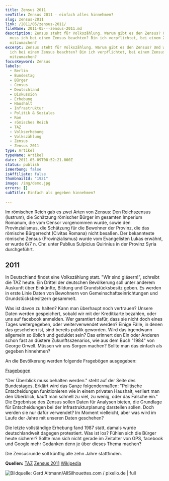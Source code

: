 ```yaml
---
title: Zensus 2011
seoTitle: Zensus 2011 - einfach alles hinnehmen?
slug: zensus-2011
link: /2011/05/zensus-2011/
fileName: 2011-05---zensus-2011.md
description: Zensus steht für Volkszählung. Warum gibt es den Zensus? Und was
  muss ich bei einem Zensus beachten? Bin ich verpflichtet, bei einem Zensus
  mitzumachen?
excerpt: Zensus steht für Volkszählung. Warum gibt es den Zensus? Und was muss
  ich bei einem Zensus beachten? Bin ich verpflichtet, bei einem Zensus
  mitzumachen?
focusKeyword: Zensus
labels:
  - Berlin
  - Bundestag
  - Bürger
  - Census
  - Deutschland
  - Diskussion
  - Erhebung
  - Haushalt
  - Infrastruktur
  - Politik & Soziales
  - Rom
  - römisches Reich
  - TAZ
  - Volkserhebung
  - Volkszählung
  - Zensus
  - Zensus 2011
type: Artikel
typeName: Artikel
date: 2011-05-09T08:52:21.000Z
status: publish
isWerbung: false
isAffiliate: false
thumbnailId: "1921"
image: /img/demo.jpg
errors: []
subTitle: Einfach als gegeben hinnehmen?
  
---
```


Im römischen Reich gab es zwei Arten von Zensus: Den Reichszensus (lustrum), die
Schätzung römischer Bürger im gesamten Imperium Romanum, die vom Censor
vorgenommen wurde, sowie den Provinzialismus, die Schätzung für die Bewohner der
Provinz, die das römische Bürgerrecht (Civitas Romana) nicht besaßen. Der
bekannteste römische Zensus (Provinzialismus) wurde vom Evangelisten Lukas
erwähnt, er wurde 6/7 n. Chr. unter Publius Sulpicius Quirinius in der Provinz
Syria durchgeführt.

## 2011

In Deutschland findet eine Volkszählung statt. "Wir sind gläsern!", schreibt die
TAZ heute. Ein Drittel der deutschen Bevölkerung soll unter anderem Auskunft
über Einkünfte, Bildung und Grundstücksbesitz geben. Es werden in erste Linie
Daten von Bewohnern von Gemeinschaftseinrichtungen und Grundstücksbesitzern
gesammelt.

Was ist davon zu halten? Kann man überhaupt noch vertrauen? Unsere Daten werden
gespeichert, sobald wir mit der Kreditkarte bezahlen, oder uns auf facebook
anmelden. Wer garantiert dafür, dass sie nicht doch eines Tages weitergegeben,
oder weiterverwendet werden? Einige Fälle, in denen das geschehen ist, sind
bereits publik geworden. Wird das irgendwann allgemein so üblich und geduldet
sein? Das erinnert den Ein oder Anderen schon fast an düstere Zukunftsszenarios,
wie aus dem Buch "1984" von George Orwell. Müssen wir uns Sorgen machen? Sollte
man das einfach als gegeben hinnehmen?

An die Bevölkerung werden folgende Fragebögen ausgegeben:

[Fragebogen](http://www.zensus2011.de/fragebogen.html)

"Der Überblick muss behalten werden." steht auf der Seite des Bundestages.
Erklärt wird das Ganze folgendermaßen: "Politische Entscheidungen funktionieren
wie in einem privaten Haushalt, verliert man den Überblick, kauft man schnell zu
viel, zu wenig, oder das Falsche ein." Die Ergebnisse des Zensus sollen Daten
für Analysen bieten, die Grundlage für Entscheidungen bei der
Infrastrukturplanung darstellen sollen. Doch werden sie nur dafür verwendet? Im
Moment vielleicht, aber was wird im Laufe der Jahre mit unseren Daten geschehen?

Die letzte vollständige Erhebung fand 1987 statt, damals wurde deutschlandweit
dagegen protestiert. Was ist los? Fühlen sich die Bürger heute sicherer? Sollte
man sich nicht gerade im Zeitalter von GPS, facebook und Google mehr Gedanken
denn je über dieses Thema machen?

Die Zensusrunde soll künftig alle zehn Jahre stattfinden.

**Quellen:** [TAZ](http://www.taz.de) [Zensus 2011](http://www.zensus2011.de)
[Wikipedia](http://www.wikipedia.de)

![Bildquelle: Gerd Altmann/AllSilhouettes.com / pixelio.de | full](http://cardamonchai.files.wordpress.com/2011/05/507526_r_b_by_gerd-altmann_allsilhouettes-com_pixelio-de.jpg "[ ](http://cardamonchai.files.wordpress.com/2011/05/507526_r_b_by_gerd-altmann_allsilhouettes-com_pixelio-de.jpg)  Bildquelle: Gerd Altmann/AllSilhouettes.com / pixelio.de")

  